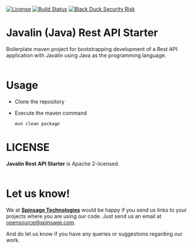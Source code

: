 [![License](https://img.shields.io/badge/License-Apache%202.0-blue.svg)](https://opensource.org/licenses/Apache-2.0)
[![Build Status](https://travis-ci.com/spinsage/javalin-java-starter-rest.svg?branch=main)](https://travis-ci.com/spinsage/javalin-java-starter-rest)
[![Black Duck Security Risk](https://copilot.blackducksoftware.com/github/repos/spinsage/javalin-java-starter-rest/branches/main/badge-risk.svg)](https://copilot.blackducksoftware.com/github/repos/spinsage/javalin-java-starter-rest/branches/main)

# Javalin (Java) Rest API Starter

Boilerplate maven project for bootstrapping development of a Rest API application with Javalin using Java as the programming language.
<br><br>
# Usage
- Clone the repository
- Execute the maven command

	```bash
	mvn clean package
	```

# LICENSE
**Javalin Rest API Starter** is Apache 2-licensed.
<br><br>

# Let us know!
We at [**Spinsage Technologies**](https://www.spinsage.com/) would be happy if you send us links to your projects where you are using our code. Just send us an email at opensource@spinsage.com. 

And do let us know if you have any queries or suggestions regarding our work.
